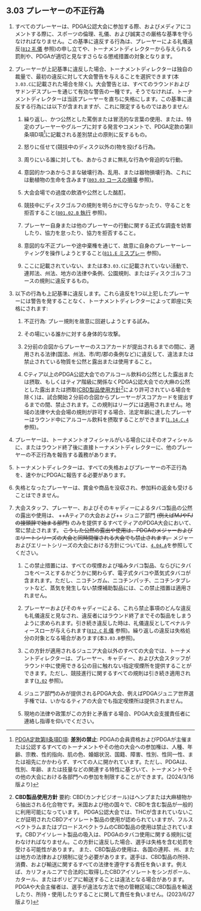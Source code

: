 ## 3.03 プレーヤーの不正行為

1. すべてのプレーヤーは、PDGA公認大会に参加する際、およびメディアにコメントする際に、スポーツの倫理、礼儀、および誠実さの厳格な基準を守らなければなりません。この基準に違反する行為は、プレーヤーによる礼儀違反([`812` 礼儀](ordg/812) 参照)の申し立てや、トーナメントディレクターから与えられる罰則や、PDGAが適切と見なすさらなる懲戒措置の対象となります。

1. プレーヤーが上記基準に違反した場合、トーナメントディレクターは独自の裁量で、最初の違反に対して大会警告を与えることを選択できます(本`3.03.C`に記載された場合を除く)。大会警告とは、すべてのラウンドおよびサドンデスプレーを通じて有効な警告の一種です。そうでなければ、トーナメントディレクターは当該プレーヤーを直ちに失格にします。この基準に違反する行為には以下が含まれますが、これに限定するものではありません:

    1. 繰り返し、かつ公然とした罵倒または冒涜的な言葉の使用、または、特定のプレーヤーやグループに対する発言やコメントで、PDGA定款の第II条項D項[^3.03.1]に記載される差別禁止の原則に反するもの。
    
    1. 怒りに任せて(競技中のディスク以外の)物を投げる行為。

    1. 周りにいる誰に対しても、あからさまに無礼な行為や脅迫的な行動。

	1. 意図的かつあからさまな破壊行為、乱用、または器物損壊行為、これには動植物の生命を含みます([`803.03` コースの損壊](ordg/80303) 参照)。

    1. 大会会場での過度の飲酒や公然とした酩酊。

    1. 競技中にディスクゴルフの規則を明らかに守らなかったり、守ることを拒否すること([`801.02.B` 執行](ordg/80202) 参照)。

    1. プレーヤー自身または他のプレーヤーの行動に関する正式な調査を妨害したり、協力を怠ったり、協力を拒否すること。

    1. 意図的な不正プレーや途中棄権を通じて、故意に自身のプレーヤーレーティングを操作しようとすること([`811.E` ミスプレー](ordg/811) 参照)。

    1. ここに記載されていない、または本`3.03.C`に記載されていない活動で、連邦法、州法、地方の法律や条例、公園規則、またはディスクゴルフコースの規則に違反するもの。

1. 以下の行為も上記基準に違反します。これら違反を1つ以上犯したプレーヤーには警告を発することなく、トーナメントディレクターによって即座に失格にされます:

    1. 不正行為: プレー規則を故意に回避しようとする試み。

    1. その場にいる誰かに対する身体的な攻撃。

    1. 2分前の合図からプレーヤーのスコアカードが提出されるまでの間に、適用される法律(国法、州法、市/町/郡の条例など)に違反して、違法または禁止されている物質を公然と露出または使用すること。

    1. Cティア以上のPDGA公認大会でのアルコール飲料の公然とした露出または摂取、もしくはティア階級に関係なくPDGA公認大会での大麻の公然とした露出または摂取([CBD製品使用方針](https://www.pdga.com/policies/cbd-product-use-policy)[^3.03.2]により許可されている場合を除く)は、試合開始２分前の合図からプレーヤーがスコアカードを提出するまでの間、禁止されます。この規則はリーグには適用されません。地域の法律や大会会場の規則が許可する場合、法定年齢に達したプレーヤーはラウンド中にアルコール飲料を摂取することができます([`1.14.C.4`](#リーグ) 参照)。

1. プレーヤーは、トーナメントオフィシャルがいる場合にはそのオフィシャルに、またはラウンド終了後に直接トーナメントディレクターに、他のプレーヤーの不正行為を報告する義務があります。

1. トーナメントディレクターは、すべての失格およびプレーヤーの不正行為を、速やかにPDGAに報告する必要があります。

1. 失格となったプレーヤーは、賞金や商品を没収され、参加料の返金も受けることはできません。

1. 大会スタッフ、プレーヤー、およびそのキャディーによるタバコ製品の公然の露出や使用は、
++Aティアの大会および++
ジュニア部門
~~(例えばMJやFJの接頭辞で始まる部門)~~
のみを提供するすべてティアのPDGA大会において、常に禁止されます。
~~こうした公然の露出や使用は、PDGAのメジャーおよびエリートシリーズの大会と同時開催される大会でも禁止されます。~~
メジャーおよびエリートシリーズの大会における方針については、[`4.04.A`](#プレーヤーの行動規範)を参照してください。

    1. この禁止措置には、すべての喫煙および噛みタバコ製品、ならびにタバコをベースとするかどうかに関わらず、電子式タバコや蒸気式タバコが含まれます。ただし、ニコチンガム、ニコチンパッチ、ニコチンタブレットなど、蒸気を発生しない禁煙補助製品には、この禁止措置は適用されません。

    1. プレーヤーおよびそのキャディーによる、これら禁止事項のどんな違反も礼儀違反と見なされ、違反者にはラウンド終了までその製品をしまうように求められます。引き続き違反した時は、礼儀違反としてペナルティースローが与えられます([`812.C` 礼儀](ordg/812) 参照)。繰り返しの違反は失格処分の対象となる場合があります(本`3.03.B`参照)。

    1. この方針が適用されるジュニア大会以外のすべての大会では、トーナメントディレクターは、プレーヤー、キャディー、および大会スタッフがラウンド中に使用できる公の目に触れない指定喫煙所を提供することができます。ただし、競技進行に関するすべての規則は引き続き適用されます([`3.02`](#競技の進行) 参照)。

    1. ジュニア部門のみが提供されるPDGA大会、例えばPDGAジュニア世界選手権では、いかなるティアの大会でも指定喫煙所は提供されません。

    1. 現地の法律や政策がこの方針と矛盾する場合、PDGA大会支援責任者に連絡し指導を仰いでください。


[^3.03.1]: [PDGA定款第II条項D項](https://www.pdga.com/documents/pdga-bylaws):
**差別の禁止**: PDGAの会員資格およびPDGAが主催または公認するすべてのトーナメントやその他の大会への参加権は、人種、年齢、宗教、性的指向、肌の色、婚姻状況、国籍、障害、性別、性同一性、または祖先にかかわらず、すべての人に開かれています。ただし、PDGAは、性別、年齢、または技量などの関連する特性に基づいて、トーナメントやその他の大会における各部門への参加を制限することができます。(2024/3/16版より)

[^3.03.2]:  **CBD製品使用方針** 要約:
CBD(カンナビジオール)はヘンプまたは大麻植物から抽出される化合物です。米国および他の国々で、CBDを含む製品が一般的に利用可能になっています。
PDGA公認大会では、THCが含まれていないことが証明されたCBDアイソレート製品の使用が認められていますが、フルスペクトラムまたはブロードスペクトラムのCBD製品の使用は禁止されています。CBDアイソレート製品の吸入は、PDGAのタバコ使用に関する規則に従わなければなりません。この方針に違反した場合、選手は失格を含む処罰を受ける可能性があります。
また、CBD製品の使用は、各国の連邦、州、または地方の法律および規制に従う必要があります。選手は、CBD製品の所持、消費、および輸送に関するすべての法律を遵守する責任を負います。例えば、カリフォルニアで合法的に取得したCBDアイソレートをシンガポール、カタール、またはボリビアに輸送することは違法となる場合があります。PDGAや大会主催者は、選手が違法な方法で他の管轄区域にCBD製品を輸送したり、所持・使用したりすることに関して責任を負いません。(2023/6/27版より)
